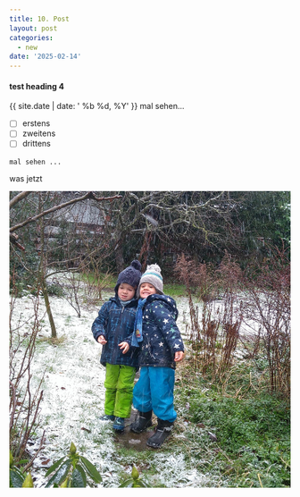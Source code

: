 ```yaml
---
title: 10. Post
layout: post
categories:
  - new
date: '2025-02-14'
---
```


#### test heading 4

{{ site.date | date: ' %b %d, %Y' }}
mal sehen...

* [ ] erstens
* [ ] zweitens
* [ ] drittens

```das
mal sehen ...
```

was jetzt

![](assets/20250214_195342_IMG_20210106_104145_freigestellt_sharp.jpg)

